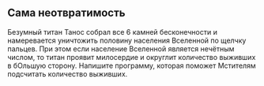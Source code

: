 ## Сама неотвратимость

Безумный титан Танос собрал все 6 камней бесконечности и намеревается уничтожить половину населения Вселенной по щелчку пальцев.
При этом если население Вселенной является нечётным числом, то титан проявит милосердие и округлит количество выживших в бОльшую сторону.
Напишите программу, которая поможет Мстителям подсчитать количество выживших.